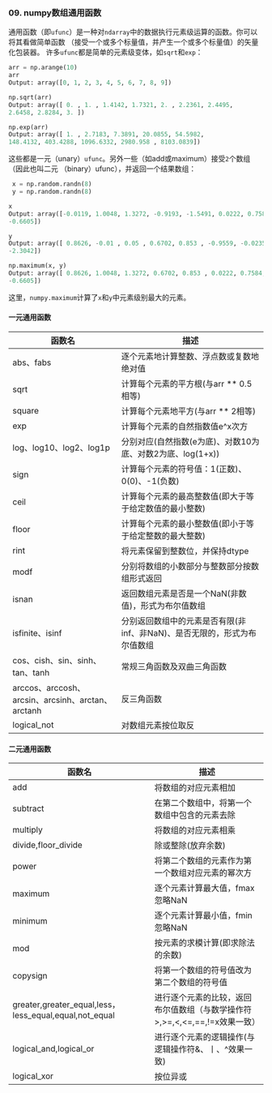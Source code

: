 ### 09. numpy数组通用函数
通用函数（即`ufunc`）是一种对`ndarray`中的数据执行元素级运算的函数。你可以将其看做简单函数
（接受一个或多个标量值，并产生一个或多个标量值）的矢量化包装器。
许多`ufunc`都是简单的元素级变体，如`sqrt`和`exp`：
```python
arr = np.arange(10)
arr
Output: array([0, 1, 2, 3, 4, 5, 6, 7, 8, 9])

np.sqrt(arr)
Output: array([ 0. , 1. , 1.4142, 1.7321, 2. , 2.2361, 2.4495,
2.6458, 2.8284, 3. ])

np.exp(arr)
Output: array([ 1. , 2.7183, 7.3891, 20.0855, 54.5982,
148.4132, 403.4288, 1096.6332, 2980.958 , 8103.0839])
```
这些都是一元（unary）`ufunc`。另外一些（如add或maximum）接受`2`个数组（因此也叫二元
（binary）ufunc），并返回一个结果数组：
```python
 x = np.random.randn(8)
 y = np.random.randn(8)

x
Output: array([-0.0119, 1.0048, 1.3272, -0.9193, -1.5491, 0.0222, 0.7584,
-0.6605])

y 
Output: array([ 0.8626, -0.01 , 0.05 , 0.6702, 0.853 , -0.9559, -0.0235,
-2.3042])

np.maximum(x, y)
Output: array([ 0.8626, 1.0048, 1.3272, 0.6702, 0.853 , 0.0222, 0.7584,
-0.6605])
```
这里，`numpy.maximum`计算了`x`和`y`中元素级别最大的元素。

#### 一元通用函数

|函数名|	描述|
|------|--------|
|abs、fabs	|逐个元素地计算整数、浮点数或复数地绝对值
|sqrt	|计算每个元素的平方根(与arr ** 0.5相等)
|square	|计算每个元素地平方(与arr ** 2相等)
|exp	|计算每个元素的自然指数值e^x次方
|log、log10、log2、log1p	|分别对应(自然指数(e为底)、对数10为底、对数2为底、log(1+x))
|sign	|计算每个元素的符号值：1(正数)、0(0)、-1(负数)
|ceil	|计算每个元素的最高整数值(即大于等于给定数值的最小整数)
|floor	|计算每个元素的最小整数值(即小于等于给定整数的最大整数)
|rint	|将元素保留到整数位，并保持dtype
|modf	|分别将数组的小数部分与整数部分按数组形式返回
|isnan	|返回数组元素是否是一个NaN(非数值)，形式为布尔值数组
|isfinite、isinf	|分别返回数组中的元素是否有限(非inf、非NaN)、是否无限的，形式为布尔值数组
|cos、cish、sin、sinh、tan、tanh|	常规三角函数及双曲三角函数
|arccos、arccosh、arcsin、arcsinh、arctan、arctanh	|反三角函数
|logical_not	|对数组元素按位取反

#### 二元通用函数
|函数名	|描述
|------|----|
|add	|将数组的对应元素相加
|subtract	|在第二个数组中，将第一个数组中包含的元素去除
|multiply	|将数组的对应元素相乘
|divide,floor_divide	|除或整除(放弃余数)
|power	|将第二个数组的元素作为第一个数组对应元素的幂次方
|maximum	|逐个元素计算最大值，fmax忽略NaN
|minimum	|逐个元素计算最小值，fmin忽略NaN
|mod	|按元素的求模计算(即求除法的余数)
|copysign	|将第一个数组的符号值改为第二个数组的符号值
|greater,greater_equal,less，less_equal,equal,not_equal		|进行逐个元素的比较，返回布尔值数组（与数学操作符>,>=,<,<=,==,!=x效果一致）
|logical_and,logical_or	|进行逐个元素的逻辑操作(与逻辑操作符&、丨、^效果一致)
|logical_xor	| 按位异或


